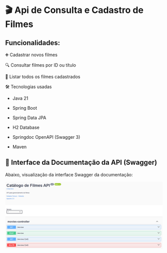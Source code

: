# 🎬 Api de Consulta e Cadastro de Filmes

## Funcionalidades:
➕ Cadastrar novos filmes

🔍 Consultar filmes por ID ou título

📄 Listar todos os filmes cadastrados

🛠️ Tecnologias usadas

- Java 21

- Spring Boot

- Spring Data JPA

- H2 Database

- Springdoc OpenAPI (Swagger 3)

- Maven



## 📘 Interface da Documentação da API (Swagger)

Abaixo, visualização da interface Swagger da documentação:

![Swagger UI](docs/swagger-ui.png)
